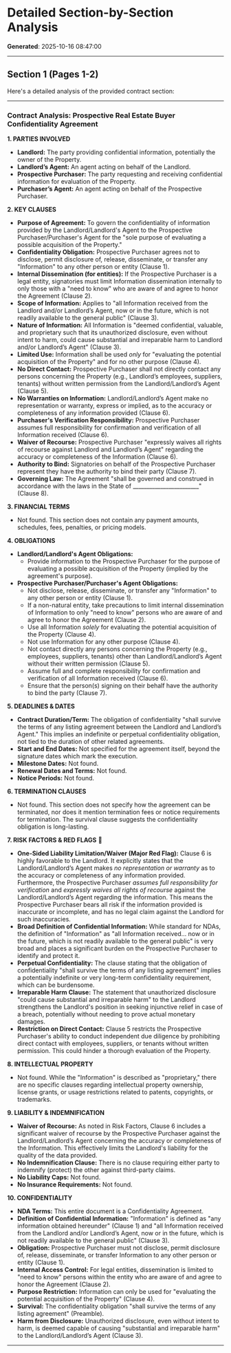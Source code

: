 # Detailed Section-by-Section Analysis

**Generated**: 2025-10-16 08:47:00

---


## Section 1 (Pages 1-2)

Here's a detailed analysis of the provided contract section:

---

### Contract Analysis: Prospective Real Estate Buyer Confidentiality Agreement

**1. PARTIES INVOLVED**
*   **Landlord:** The party providing confidential information, potentially the owner of the Property.
*   **Landlord’s Agent:** An agent acting on behalf of the Landlord.
*   **Prospective Purchaser:** The party requesting and receiving confidential information for evaluation of the Property.
*   **Purchaser’s Agent:** An agent acting on behalf of the Prospective Purchaser.

**2. KEY CLAUSES**
*   **Purpose of Agreement:** To govern the confidentiality of information provided by the Landlord/Landlord's Agent to the Prospective Purchaser/Purchaser's Agent for the "sole purpose of evaluating a possible acquisition of the Property."
*   **Confidentiality Obligation:** Prospective Purchaser agrees not to disclose, permit disclosure of, release, disseminate, or transfer any "Information" to any other person or entity (Clause 1).
*   **Internal Dissemination (for entities):** If the Prospective Purchaser is a legal entity, signatories must limit Information dissemination internally to only those with a "need to know" who are aware of and agree to honor the Agreement (Clause 2).
*   **Scope of Information:** Applies to "all Information received from the Landlord and/or Landlord’s Agent, now or in the future, which is not readily available to the general public" (Clause 3).
*   **Nature of Information:** All Information is "deemed confidential, valuable, and proprietary such that its unauthorized disclosure, even without intent to harm, could cause substantial and irreparable harm to Landlord and/or Landlord’s Agent" (Clause 3).
*   **Limited Use:** Information shall be used *only* for "evaluating the potential acquisition of the Property" and for no other purpose (Clause 4).
*   **No Direct Contact:** Prospective Purchaser shall not directly contact any persons concerning the Property (e.g., Landlord’s employees, suppliers, tenants) without written permission from the Landlord/Landlord’s Agent (Clause 5).
*   **No Warranties on Information:** Landlord/Landlord’s Agent make no representation or warranty, express or implied, as to the accuracy or completeness of any information provided (Clause 6).
*   **Purchaser's Verification Responsibility:** Prospective Purchaser assumes full responsibility for confirmation and verification of all Information received (Clause 6).
*   **Waiver of Recourse:** Prospective Purchaser "expressly waives all rights of recourse against Landlord and Landlord’s Agent" regarding the accuracy or completeness of the Information (Clause 6).
*   **Authority to Bind:** Signatories on behalf of the Prospective Purchaser represent they have the authority to bind their party (Clause 7).
*   **Governing Law:** The Agreement "shall be governed and construed in accordance with the laws in the State of ________________________" (Clause 8).

**3. FINANCIAL TERMS**
*   Not found. This section does not contain any payment amounts, schedules, fees, penalties, or pricing models.

**4. OBLIGATIONS**
*   **Landlord/Landlord's Agent Obligations:**
    *   Provide information to the Prospective Purchaser for the purpose of evaluating a possible acquisition of the Property (implied by the agreement's purpose).
*   **Prospective Purchaser/Purchaser's Agent Obligations:**
    *   Not disclose, release, disseminate, or transfer any "Information" to any other person or entity (Clause 1).
    *   If a non-natural entity, take precautions to limit internal dissemination of Information to only "need to know" persons who are aware of and agree to honor the Agreement (Clause 2).
    *   Use all Information *solely* for evaluating the potential acquisition of the Property (Clause 4).
    *   Not use Information for any other purpose (Clause 4).
    *   Not contact directly any persons concerning the Property (e.g., employees, suppliers, tenants) other than Landlord/Landlord’s Agent without their written permission (Clause 5).
    *   Assume full and complete responsibility for confirmation and verification of all Information received (Clause 6).
    *   Ensure that the person(s) signing on their behalf have the authority to bind the party (Clause 7).

**5. DEADLINES & DATES**
*   **Contract Duration/Term:** The obligation of confidentiality "shall survive the terms of any listing agreement between the Landlord and Landlord’s Agent." This implies an indefinite or perpetual confidentiality obligation, not tied to the duration of other related agreements.
*   **Start and End Dates:** Not specified for the agreement itself, beyond the signature dates which mark the execution.
*   **Milestone Dates:** Not found.
*   **Renewal Dates and Terms:** Not found.
*   **Notice Periods:** Not found.

**6. TERMINATION CLAUSES**
*   Not found. This section does not specify how the agreement can be terminated, nor does it mention termination fees or notice requirements for termination. The survival clause suggests the confidentiality obligation is long-lasting.

**7. RISK FACTORS & RED FLAGS** 🚩
*   **One-Sided Liability Limitation/Waiver (Major Red Flag):** Clause 6 is highly favorable to the Landlord. It explicitly states that the Landlord/Landlord’s Agent makes *no representation or warranty* as to the accuracy or completeness of any information provided. Furthermore, the Prospective Purchaser *assumes full responsibility for verification* and *expressly waives all rights of recourse* against the Landlord/Landlord’s Agent regarding the information. This means the Prospective Purchaser bears all risk if the information provided is inaccurate or incomplete, and has no legal claim against the Landlord for such inaccuracies.
*   **Broad Definition of Confidential Information:** While standard for NDAs, the definition of "Information" as "all Information received... now or in the future, which is not readily available to the general public" is very broad and places a significant burden on the Prospective Purchaser to identify and protect it.
*   **Perpetual Confidentiality:** The clause stating that the obligation of confidentiality "shall survive the terms of any listing agreement" implies a potentially indefinite or very long-term confidentiality requirement, which can be burdensome.
*   **Irreparable Harm Clause:** The statement that unauthorized disclosure "could cause substantial and irreparable harm" to the Landlord strengthens the Landlord's position in seeking injunctive relief in case of a breach, potentially without needing to prove actual monetary damages.
*   **Restriction on Direct Contact:** Clause 5 restricts the Prospective Purchaser's ability to conduct independent due diligence by prohibiting direct contact with employees, suppliers, or tenants without written permission. This could hinder a thorough evaluation of the Property.

**8. INTELLECTUAL PROPERTY**
*   Not found. While the "Information" is described as "proprietary," there are no specific clauses regarding intellectual property ownership, license grants, or usage restrictions related to patents, copyrights, or trademarks.

**9. LIABILITY & INDEMNIFICATION**
*   **Waiver of Recourse:** As noted in Risk Factors, Clause 6 includes a significant waiver of recourse by the Prospective Purchaser against the Landlord/Landlord’s Agent concerning the accuracy or completeness of the Information. This effectively limits the Landlord's liability for the quality of the data provided.
*   **No Indemnification Clause:** There is no clause requiring either party to indemnify (protect) the other against third-party claims.
*   **No Liability Caps:** Not found.
*   **No Insurance Requirements:** Not found.

**10. CONFIDENTIALITY**
*   **NDA Terms:** This entire document is a Confidentiality Agreement.
*   **Definition of Confidential Information:** "Information" is defined as "any information obtained hereunder" (Clause 1) and "all Information received from the Landlord and/or Landlord’s Agent, now or in the future, which is not readily available to the general public" (Clause 3).
*   **Obligation:** Prospective Purchaser must not disclose, permit disclosure of, release, disseminate, or transfer Information to any other person or entity (Clause 1).
*   **Internal Access Control:** For legal entities, dissemination is limited to "need to know" persons within the entity who are aware of and agree to honor the Agreement (Clause 2).
*   **Purpose Restriction:** Information can only be used for "evaluating the potential acquisition of the Property" (Clause 4).
*   **Survival:** The confidentiality obligation "shall survive the terms of any listing agreement" (Preamble).
*   **Harm from Disclosure:** Unauthorized disclosure, even without intent to harm, is deemed capable of causing "substantial and irreparable harm" to the Landlord/Landlord’s Agent (Clause 3).

---

